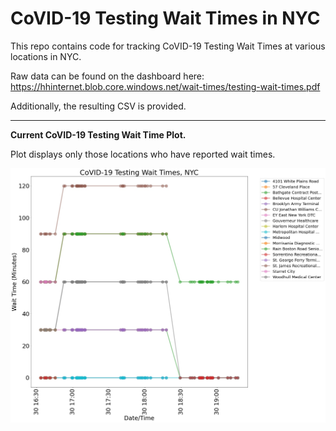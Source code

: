 # CoVID-19 Testing Wait Times in NYC

This repo contains code for tracking CoVID-19 Testing Wait Times at various locations in NYC. 

Raw data can be found on the dashboard here: 
https://hhinternet.blob.core.windows.net/wait-times/testing-wait-times.pdf

Additionally, the resulting CSV is provided. 

--------------------------------------------------------------------------------------------------


**Current CoVID-19 Testing Wait Time Plot.**

Plot displays only those locations who have reported wait times. 

![Wait Time Plot](https://github.com/juliennelachance/CoVID_Wait_Times_NYC/blob/main/wait_times.jpg)
